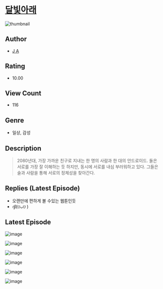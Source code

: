 # [달빛아래](https://comic.naver.com/bestChallenge/list?titleId=810521)
![thumbnail](https://image-comic.pstatic.net/user_contents_data/challenge_comic/2023/05/23/upload_7089903010573728056_480x623.jpeg)

## Author
- [J A](https://comic.naver.com/artistTitle?id=366947)

## Rating
- 10.00

## View Count
- 116

## Genre
- 일상, 감성

## Description
> 2080년대, 가장 가까운 친구로 지내는 한 명의 사람과 한 대의 안드로이드. 둘은 서로를 가장 잘 이해하는 듯 하지만, 동시에 서로를 내심 부러워하고 있다. 그들은 술과 사람을 통해 서로의 정체성을 찾아간다.

## Replies (Latest Episode)
- 오랜만에 편하게 볼 수있는 웹툰인듯
- ദ്ദി(⩌ᴗ⩌ )

## Latest Episode
![image](https://image-comic.pstatic.net/user_contents_data/challenge_comic/2023/05/23/366947/upload_7221858874916364899.jpeg)

![image](https://image-comic.pstatic.net/user_contents_data/challenge_comic/2023/05/23/366947/upload_3545007123750794850.jpeg)

![image](https://image-comic.pstatic.net/user_contents_data/challenge_comic/2023/05/23/366947/upload_3991371473309099109.jpeg)

![image](https://image-comic.pstatic.net/user_contents_data/challenge_comic/2023/05/23/366947/upload_7005460710803387233.jpeg)

![image](https://image-comic.pstatic.net/user_contents_data/challenge_comic/2023/05/23/366947/upload_3991709041367070516.jpeg)

![image](https://image-comic.pstatic.net/user_contents_data/challenge_comic/2023/05/23/366947/upload_7292564069548176182.jpeg)

